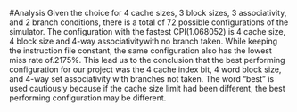 #Analysis
Given the choice for 4 cache sizes, 3 block sizes, 3 associativity, and 2 branch 
conditions, there is a total of 72 possible configurations of the simulator. The 
configuration with the fastest CPI(1.068052) is 4 cache size, 4 block size and 
4-way associativitywith no branch taken. While keeping the instruction file constant, 
the same configuration also has the lowest miss rate of.2175%. This lead us to the 
conclusion that the best performing configuration for our project was the 4 cache index
bit, 4 word block size, and 4-way set associativity with branches not taken. 
The word “best” is used cautiously because if the cache size limit had been different, 
the best performing configuration may be different.
